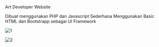 Art Developer Website 

Dibuat menggunakan PHP dan Javascript Sederhana
Menggunakan Basic HTML dan Bootstrapp sebagai UI Framework

![1](https://github.com/user-attachments/assets/a92d3218-d8fd-439c-9d34-658c54caf421)

![2](https://github.com/user-attachments/assets/955a0a59-a43b-4a13-801e-93274ca4367a)


